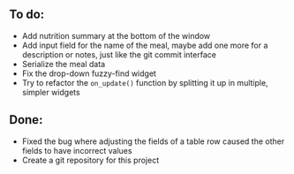 ## To do:

- Add nutrition summary at the bottom of the window
- Add input field for the name of the meal, maybe add one more for a description or notes, just like the git commit interface
- Serialize the meal data
- Fix the drop-down fuzzy-find widget
- Try to refactor the `on_update()` function by splitting it up in multiple, simpler widgets

## Done:

- Fixed the bug where adjusting the fields of a table row caused the other fields to have incorrect values
- Create a git repository for this project
